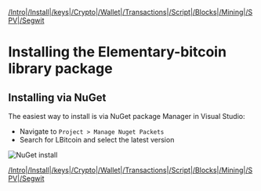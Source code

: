 [/Intro](/index.md)|[/Install](/install.md)|[/keys](/keys.md)|[/Crypto](ecc.md)|[/Wallet](wallet.md)|[/Transactions](transactions.md)|[/Script](script.md)|[/Blocks](blocks.md)|[/Mining](/mining.md)|[/SPV](spv.md)|[/Segwit](segwit.md)

# Installing the Elementary-bitcoin library package

## Installing via NuGet

The easiest way to install is via NuGet package Manager in Visual Studio:

- Navigate to ```Project > Manage Nuget Packets```
- Search for LBitcoin and select the latest version

![NuGet install](https://github.com/ch1ru/elementary-bitcoin/blob/main/docs/assets/Nuget%20install.png)

[/Intro](/index.md)|[/Install](/install.md)|[/keys](/keys.md)|[/Crypto](ecc.md)|[/Wallet](wallet.md)|[/Transactions](transactions.md)|[/Script](script.md)|[/Blocks](blocks.md)|[/Mining](/mining.md)|[/SPV](spv.md)|[/Segwit](segwit.md)
